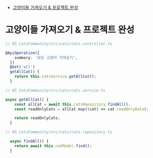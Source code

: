 <!-- TOC -->

- [고양이들 가져오기 & 프로젝트 완성](#%EA%B3%A0%EC%96%91%EC%9D%B4%EB%93%A4-%EA%B0%80%EC%A0%B8%EC%98%A4%EA%B8%B0--%ED%94%84%EB%A1%9C%EC%A0%9D%ED%8A%B8-%EC%99%84%EC%84%B1)

<!-- /TOC -->

# 고양이들 가져오기 & 프로젝트 완성
``` typescript
// 05_CatsCommunity/src/cats/cats.controller.ts

@ApiOperation({
    summary: '모든 고양이 가져오기',
  })
  @Get('all')
  getAllCat() {
    return this.catsService.getAllCat();
  }
```

``` typescript
// 05_CatsCommunity/src/cats/cats.service.ts

async getAllCat() {
    const allCat = await this.catsRepository.findAll();
    const readOnlyCats = allCat.map((cat) => cat.readOnlyData);

    return readOnlyCats;
  }
```

``` typescript
// 05_CatsCommunity/src/cats/cats.repository.ts

  async findAll() {
    return await this.catModel.find();
  }
```